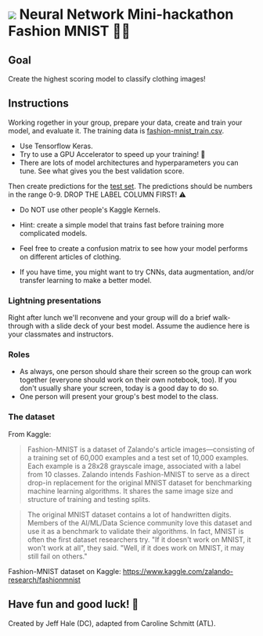 # ![](https://ga-dash.s3.amazonaws.com/production/assets/logo-9f88ae6c9c3871690e33280fcf557f33.png) Neural Network Mini-hackathon Fashion MNIST 👗👔

## Goal

Create the highest scoring model to classify clothing images! 

## Instructions

Working rogether in your group, prepare your data, create and train your model, and evaluate it. The training data is [fashion-mnist_train.csv](https://www.kaggle.com/zalando-research/fashionmnist?select=fashion-mnist_train.csv).

- Use Tensorflow Keras.
- Try to use a GPU Accelerator to speed up your training! 🚀
- There are lots of model architectures and hyperparameters you can tune. See what gives you the best validation score.

Then create predictions for the [test set](https://www.kaggle.com/zalando-research/fashionmnist?select=fashion-mnist_test.csv). The predictions should be numbers in the range 0-9. DROP THE LABEL COLUMN FIRST! ⚠

- Do NOT use other people's Kaggle Kernels.

- Hint: create a simple model that trains fast before training more complicated models.

- Feel free to create a confusion matrix to see how your model performs on different articles of clothing.

- If you have time, you might want to try CNNs, data augmentation, and/or transfer learning to make a better model.

### Lightning presentations

Right after lunch we'll reconvene and your group will do a brief walk-through with a slide deck of your best model. Assume the audience here is your classmates and instructors.
    
### Roles

- As always, one person should share their screen so the group can work together (everyone should work on their own notebook, too). If you don't usually share your screen, today is a good day to do so. 
- One person will present your group's best model to the class.

### The dataset
From Kaggle:

> Fashion-MNIST is a dataset of Zalando's article images—consisting of a training set of 60,000 examples and a test set of 10,000 examples. Each example is a 28x28 grayscale image, associated with a label from 10 classes. Zalando intends Fashion-MNIST to serve as a direct drop-in replacement for the original MNIST dataset for benchmarking machine learning algorithms. It shares the same image size and structure of training and testing splits.

> The original MNIST dataset contains a lot of handwritten digits. Members of the AI/ML/Data Science community love this dataset and use it as a benchmark to validate their algorithms. In fact, MNIST is often the first dataset researchers try. "If it doesn't work on MNIST, it won't work at all", they said. "Well, if it does work on MNIST, it may still fail on others."

Fashion-MNIST dataset on Kaggle: https://www.kaggle.com/zalando-research/fashionmnist


## Have fun and good luck! 🚀

Created by Jeff Hale (DC), adapted from Caroline Schmitt (ATL).
